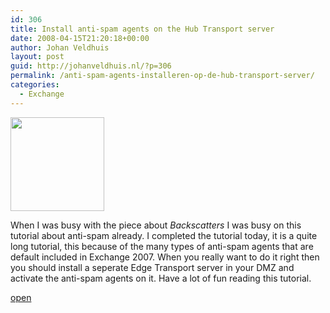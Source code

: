```yaml
---
id: 306
title: Install anti-spam agents on the Hub Transport server
date: 2008-04-15T21:20:18+00:00
author: Johan Veldhuis
layout: post
guid: http://johanveldhuis.nl/?p=306
permalink: /anti-spam-agents-installeren-op-de-hub-transport-server/
categories:
  - Exchange
---
```

[<img class="alignnone size-thumbnail wp-image-289" title="Install Antispam agents" src="https://i0.wp.com/johanveldhuis.nl/wp-content/uploads/2008/04/naamloos-1-150x150.jpg?resize=150%2C150" alt="" width="150" height="150" srcset="https://i0.wp.com/johanveldhuis.nl/wp-content/uploads/2008/04/naamloos-1.jpg?resize=150%2C150&ssl=1 150w, https://i0.wp.com/johanveldhuis.nl/wp-content/uploads/D:\Web\wordpress/wp-content/uploads/2008/04/naamloos-1.jpg?zoom=2&resize=150%2C150&ssl=1 300w, https://i0.wp.com/johanveldhuis.nl/wp-content/uploads/D:\Web\wordpress/wp-content/uploads/2008/04/naamloos-1.jpg?zoom=3&resize=150%2C150&ssl=1 450w" sizes="(max-width: 150px) 100vw, 150px" data-recalc-dims="1" />](https://i0.wp.com/johanveldhuis.nl/wp-content/uploads/2008/04/naamloos-1.jpg)

When I was busy with the piece about _Backscatters_ I was busy on this tutorial about anti-spam already. I completed the tutorial today, it is a quite long tutorial, this because of the many types of anti-spam agents that are default included in Exchange 2007. When you really want to do it right then you should install a seperate Edge Transport server in your DMZ and activate the anti-spam agents on it. Have a lot of fun reading this tutorial.

[open](http://johanveldhuis.nl/?page_id=288)